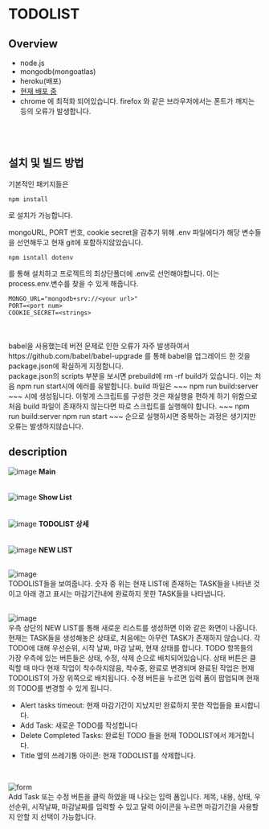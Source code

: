 # TODOLIST
## Overview
* node.js
* mongodb(mongoatlas)
* heroku(배포)
* [현재 배포 중](https://rocky-depths-59329.herokuapp.com/)
* chrome 에 최적화 되어있습니다. firefox 와 같은 브라우저에서는 폰트가 깨지는 등의 오류가 발생합니다.
</br>
</br>

## 설치 및 빌드 방법
기본적인 패키지들은 
~~~
npm install
~~~
로 설치가 가능합니다.

mongoURL, PORT 번호, cookie secret을 감추기 위해 .env 파일에다가 해당 변수들을 선언해두고 현재 git에 포함하지않았습니다.
~~~ 
npm isntall dotenv 
~~~ 
를 통해 설치하고 프로젝트의 최상단폴더에 .env로 선언해야합니다. 이는 process.env.변수를 찾을 수 있게 해줍니다.
~~~
MONGO_URL="mongodb+srv://<your url>"
PORT=<port num>
COOKIE_SECRET=<strings>
~~~
</br>
</br>
babel을 사용했는데 버전 문제로 인한 오류가 자주 발생하여서 https://github.com/babel/babel-upgrade 를 통해 babel을 업그레이드 한 것을 
package.json에 확실하게 지정합니다.
</br>
package.json의 scripts 부분을 보시면 prebuild에 rm -rf build가 있습니다. 이는 처음 npm run start시에 에러를 유발합니다. build 파일은
~~~
npm run build:server
~~~ 
시에 생성됩니다. 이렇게 스크립트를 구성한 것은 재실행을 편하게 하기 위함으로 처음 build 파일이 존재하지 않는다면 따로 스크립트를 실행해야 합니다.
~~~
npm run build:server
npm run start
~~~
순으로 실행하시면 중복하는 과정은 생기지만 오류는 발생하지않습니다.

## description
![image](https://user-images.githubusercontent.com/32104982/57986039-bd45ad80-7aaa-11e9-8083-da409240a5d9.png)
**Main**
</br>
</br>
</br>
![image](https://user-images.githubusercontent.com/32104982/57986056-e108f380-7aaa-11e9-85e5-ea082857a016.png)
**Show List**
</br>
</br>
</br>
![image](https://user-images.githubusercontent.com/32104982/57986066-f8e07780-7aaa-11e9-85c0-6d7e250f0d3e.png)
**TODOLIST 상세**
</br>
</br>
</br>
![image](https://user-images.githubusercontent.com/32104982/57986078-11e92880-7aab-11e9-802c-8e898fdad138.png)
**NEW LIST**
</br>
</br>

![image](https://user-images.githubusercontent.com/32104982/57985688-a00ee000-7aa6-11e9-8855-3f64394d4051.png)</br>
TODOLIST들을 보여줍니다. 
숫자 중 위는 현재 LIST에 존재하는 TASK들을 나타낸 것이고 아래 경고 표시는 마감기간내에 완료하지 못한 TASK들을 나타냅니다.
</br></br>

![image](https://user-images.githubusercontent.com/32104982/57985722-13b0ed00-7aa7-11e9-9be0-4926bf488bd8.png)</br>
우측 상단의 NEW LIST를 통해 새로운 리스트를 생성하면 이와 같은 화면이 나옵니다.
현재는 TASK들을 생성해놓은 상태로, 처음에는 아무런 TASK가 존재하지 않습니다.
각 TODO에 대해 우선순위, 시작 날짜, 마감 날짜, 현재 상태를 합니다.
TODO 항목들의 가장 우측에 있는 버튼들은 상태, 수정, 삭제 순으로 배치되어있습니다.
상태 버튼은 클릭할 때 마다 현재 작업이 착수하지않음, 착수중, 완료로 변경되며 완료된 작업은 현재 TODOLIST의 가장 위쪽으로 배치됩니다.
수정 버튼을 누르면 입력 폼이 팝업되며 현재의 TODO를 변경할 수 있게 됩니다.

* Alert tasks timeout: 현재 마감기간이 지났지만 완료하지 못한 작업들을 표시합니다.
* Add Task: 새로운 TODO를 작성합니다
* Delete Completed Tasks: 완료된 TODO 들을 현재 TODOLIST에서 제거합니다.
* Title 옆의 쓰레기통 아이콘: 현재 TODOLIST를 삭제합니다.
</br>

![form](https://user-images.githubusercontent.com/32104982/57985669-650cac80-7aa6-11e9-97d6-f647027bde2d.png)
</br>
Add Task 또는 수정 버튼을 클릭 하였을 때 나오는 입력 폼입니다.
제목, 내용, 상태, 우선순위, 시작날짜, 마감날짜를 입력할 수 있고 달력 아이콘을 누르면 마감기간을 사용할 지 안할 지 선택이 가능합니다.



